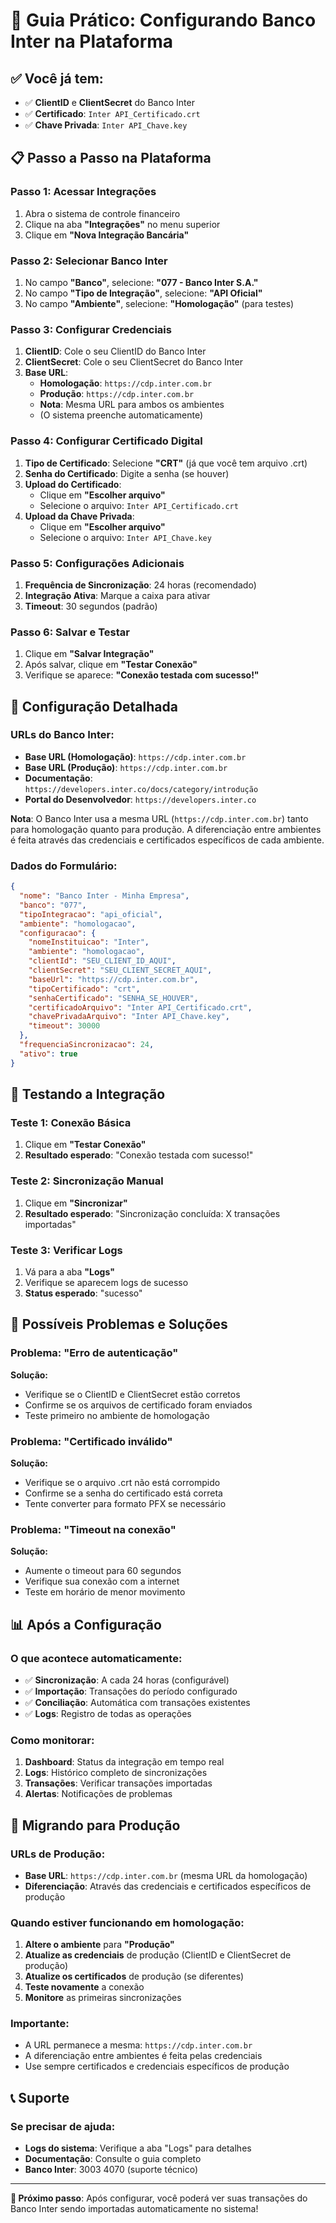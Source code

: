 # 🚀 Guia Prático: Configurando Banco Inter na Plataforma

## ✅ Você já tem:
- ✅ **ClientID** e **ClientSecret** do Banco Inter
- ✅ **Certificado**: `Inter API_Certificado.crt`
- ✅ **Chave Privada**: `Inter API_Chave.key`

## 📋 Passo a Passo na Plataforma

### **Passo 1: Acessar Integrações**
1. Abra o sistema de controle financeiro
2. Clique na aba **"Integrações"** no menu superior
3. Clique em **"Nova Integração Bancária"**

### **Passo 2: Selecionar Banco Inter**
1. No campo **"Banco"**, selecione: **"077 - Banco Inter S.A."**
2. No campo **"Tipo de Integração"**, selecione: **"API Oficial"**
3. No campo **"Ambiente"**, selecione: **"Homologação"** (para testes)

### **Passo 3: Configurar Credenciais**
1. **ClientID**: Cole o seu ClientID do Banco Inter
2. **ClientSecret**: Cole o seu ClientSecret do Banco Inter
3. **Base URL**: 
   - **Homologação**: `https://cdp.inter.com.br`
   - **Produção**: `https://cdp.inter.com.br`
   - **Nota**: Mesma URL para ambos os ambientes
   - (O sistema preenche automaticamente)

### **Passo 4: Configurar Certificado Digital**
1. **Tipo de Certificado**: Selecione **"CRT"** (já que você tem arquivo .crt)
2. **Senha do Certificado**: Digite a senha (se houver)
3. **Upload do Certificado**: 
   - Clique em **"Escolher arquivo"**
   - Selecione o arquivo: `Inter API_Certificado.crt`
4. **Upload da Chave Privada**:
   - Clique em **"Escolher arquivo"**
   - Selecione o arquivo: `Inter API_Chave.key`

### **Passo 5: Configurações Adicionais**
1. **Frequência de Sincronização**: 24 horas (recomendado)
2. **Integração Ativa**: Marque a caixa para ativar
3. **Timeout**: 30 segundos (padrão)

### **Passo 6: Salvar e Testar**
1. Clique em **"Salvar Integração"**
2. Após salvar, clique em **"Testar Conexão"**
3. Verifique se aparece: **"Conexão testada com sucesso!"**

## 🔧 Configuração Detalhada

### **URLs do Banco Inter:**
- **Base URL (Homologação)**: `https://cdp.inter.com.br`
- **Base URL (Produção)**: `https://cdp.inter.com.br`
- **Documentação**: `https://developers.inter.co/docs/category/introdução`
- **Portal do Desenvolvedor**: `https://developers.inter.co`

**Nota**: O Banco Inter usa a mesma URL (`https://cdp.inter.com.br`) tanto para homologação quanto para produção. A diferenciação entre ambientes é feita através das credenciais e certificados específicos de cada ambiente.

### **Dados do Formulário:**
```json
{
  "nome": "Banco Inter - Minha Empresa",
  "banco": "077",
  "tipoIntegracao": "api_oficial",
  "ambiente": "homologacao",
  "configuracao": {
    "nomeInstituicao": "Inter",
    "ambiente": "homologacao",
    "clientId": "SEU_CLIENT_ID_AQUI",
    "clientSecret": "SEU_CLIENT_SECRET_AQUI",
    "baseUrl": "https://cdp.inter.com.br",
    "tipoCertificado": "crt",
    "senhaCertificado": "SENHA_SE_HOUVER",
    "certificadoArquivo": "Inter API_Certificado.crt",
    "chavePrivadaArquivo": "Inter API_Chave.key",
    "timeout": 30000
  },
  "frequenciaSincronizacao": 24,
  "ativo": true
}
```

## 🧪 Testando a Integração

### **Teste 1: Conexão Básica**
1. Clique em **"Testar Conexão"**
2. **Resultado esperado**: "Conexão testada com sucesso!"

### **Teste 2: Sincronização Manual**
1. Clique em **"Sincronizar"**
2. **Resultado esperado**: "Sincronização concluída: X transações importadas"

### **Teste 3: Verificar Logs**
1. Vá para a aba **"Logs"**
2. Verifique se aparecem logs de sucesso
3. **Status esperado**: "sucesso"

## 🚨 Possíveis Problemas e Soluções

### **Problema: "Erro de autenticação"**
**Solução:**
- Verifique se o ClientID e ClientSecret estão corretos
- Confirme se os arquivos de certificado foram enviados
- Teste primeiro no ambiente de homologação

### **Problema: "Certificado inválido"**
**Solução:**
- Verifique se o arquivo .crt não está corrompido
- Confirme se a senha do certificado está correta
- Tente converter para formato PFX se necessário

### **Problema: "Timeout na conexão"**
**Solução:**
- Aumente o timeout para 60 segundos
- Verifique sua conexão com a internet
- Teste em horário de menor movimento

## 📊 Após a Configuração

### **O que acontece automaticamente:**
- ✅ **Sincronização**: A cada 24 horas (configurável)
- ✅ **Importação**: Transações do período configurado
- ✅ **Conciliação**: Automática com transações existentes
- ✅ **Logs**: Registro de todas as operações

### **Como monitorar:**
1. **Dashboard**: Status da integração em tempo real
2. **Logs**: Histórico completo de sincronizações
3. **Transações**: Verificar transações importadas
4. **Alertas**: Notificações de problemas

## 🔄 Migrando para Produção

### **URLs de Produção:**
- **Base URL**: `https://cdp.inter.com.br` (mesma URL da homologação)
- **Diferenciação**: Através das credenciais e certificados específicos de produção

### **Quando estiver funcionando em homologação:**
1. **Altere o ambiente** para **"Produção"**
2. **Atualize as credenciais** de produção (ClientID e ClientSecret de produção)
3. **Atualize os certificados** de produção (se diferentes)
4. **Teste novamente** a conexão
5. **Monitore** as primeiras sincronizações

### **Importante:**
- A URL permanece a mesma: `https://cdp.inter.com.br`
- A diferenciação entre ambientes é feita pelas credenciais
- Use sempre certificados e credenciais específicos de produção

## 📞 Suporte

### **Se precisar de ajuda:**
- **Logs do sistema**: Verifique a aba "Logs" para detalhes
- **Documentação**: Consulte o guia completo
- **Banco Inter**: 3003 4070 (suporte técnico)

---

**🎯 Próximo passo**: Após configurar, você poderá ver suas transações do Banco Inter sendo importadas automaticamente no sistema!
